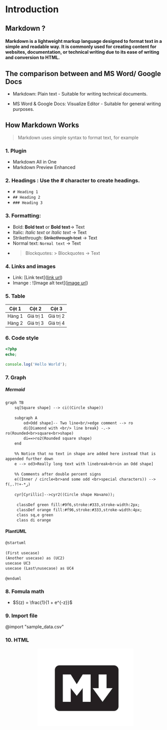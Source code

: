 # Introduction

## Markdown ?

#### Markdown is a lightweight markup language designed to format text in a simple and readable way. It is commonly used for creating content for websites, documentation, or technical writing due to its ease of writing and conversion to HTML.

## The comparison between and MS Word/ Google Docs

- Markdown: Plain text - Suitable for writing technical documents.
  
- MS Word & Google Docs: Visualize Editor - Suitable for general writing purposes.

## How Markdown Works
> Markdown uses simple syntax to format text, for example

### 1. Plugin

- Markdown All in One 
- Markdown Preview Enhanced

### 2. Headings : Use the # character to create headings.

- `# Heading 1` 
- `## Heading 2` 
- `### Heading 3`

### 3. Formatting:

- Bold: **Bold text** or __Bold text__-> Text
- Italic: *Italic text* or _Italic text_ -> Text
- Strikethrough: ~~Strikethrough text~~ -> Text
- Normal text: `Normal text` -> Text
- >Blockquotes: > Blockquotes -> Text

### 4. Links and images

- Link: [Link text]([link url](https://www.google.com))
- Imange : ![Image alt text]([image url](https://via.placeholder.com/150))

### 5. Table

| Cột 1  | Cột 2     | Cột 3     |
| ------ | --------- | --------- |
| Hàng 1 | Giá trị 1 | Giá trị 2 |
| Hàng 2 | Giá trị 3 | Giá trị 4 |


### 6. Code style

```php
<?php
echo;
```
```js
console.log('Hello World');
```


### 7. Graph

##### Mermaid
  
```mermaid
graph TB
    sq[Square shape] --> ci((Circle shape))

    subgraph A
        od>Odd shape]-- Two line<br/>edge comment --> ro
        di{Diamond with <br/> line break} -.-> ro(Rounded<br>square<br>shape)
        di==>ro2(Rounded square shape)
    end

    %% Notice that no text in shape are added here instead that is appended further down
    e --> od3>Really long text with linebreak<br>in an Odd shape]

    %% Comments after double percent signs
    e((Inner / circle<br>and some odd <br>special characters)) --> f(,.?!+-*ز)

    cyr[Cyrillic]-->cyr2((Circle shape Начало));

     classDef green fill:#9f6,stroke:#333,stroke-width:2px;
     classDef orange fill:#f96,stroke:#333,stroke-width:4px;
     class sq,e green
     class di orange

```

#### PlantUML

```plantuml
@startuml

(First usecase)
(Another usecase) as (UC2)
usecase UC3
usecase (Last\nusecase) as UC4

@enduml

```
 
### 8. Fomula math

- $S(z) = \frac{1}{1 + e^{-z}}$

### 9. Import file

@import "sample_data.csv"


### 10. HTML

<div align="center">
  <img src="image.png" alt="Description" width="300">
</div

